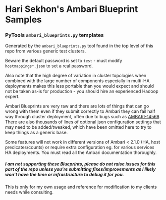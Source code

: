 Hari Sekhon's Ambari Blueprint Samples
======================================

### PyTools ```ambari_blueprints.py``` templates ###

Generated by the ```ambari_blueprints.py``` tool found in the top level of this repo from various generic test clusters.

Beware the default password is set to ```test``` - must modify ```hostmappings*.json``` to set a real password.

Also note that the high degree of variation in cluster topologies when combined with the large number of components especially in multi-HA deployments makes this less portable than you would expect and should not be taken as-is for production - you should hire an experienced Hadoop expert.

Ambari Blueprints are very raw and there are lots of things that can go wrong with them even if they submit correctly to Ambari they can fail half way through cluster deployment, often due to bugs such as [AMBARI-14569](https://issues.apache.org/jira/browse/AMBARI-14569). There are also thousands of lines of optional json configuration settings that may need to be added/tweaked, which have been omitted here to try to keep things as a generic base.

Some features will not work in different versions of Ambari < 2.1.0 (HA, host predicates/counts) or require extra configuration eg. for various services HA deployments. You must read all the Ambari documentation thoroughly.

##### I am not supporting these Blueprints, please do not raise issues for this part of the repo unless you're submitting fixes/improvements as I likely won't have the time or infrastructure to debug it for you. #####

This is only for my own usage and reference for modification to my clients needs while consulting.
